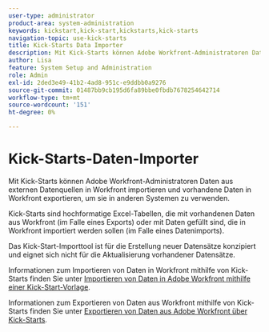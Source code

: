 ```yaml
---
user-type: administrator
product-area: system-administration
keywords: kickstart,kick-start,kickstarts,kick-starts
navigation-topic: use-kick-starts
title: Kick-Starts Data Importer
description: Mit Kick-Starts können Adobe Workfront-Administratoren Daten aus externen Datenquellen in Workfront importieren und vorhandene Daten in Workfront exportieren, um sie in anderen Systemen zu verwenden.
author: Lisa
feature: System Setup and Administration
role: Admin
exl-id: 2ded3e49-41b2-4ad8-951c-e9ddbb0a9276
source-git-commit: 01487bb9cb195d6fa89bbe0fbdb7678254642714
workflow-type: tm+mt
source-wordcount: '151'
ht-degree: 0%

---
```


# Kick-Starts-Daten-Importer

Mit Kick-Starts können Adobe Workfront-Administratoren Daten aus externen Datenquellen in Workfront importieren und vorhandene Daten in Workfront exportieren, um sie in anderen Systemen zu verwenden.

Kick-Starts sind hochformatige Excel-Tabellen, die mit vorhandenen Daten aus Workfront (im Falle eines Exports) oder mit Daten gefüllt sind, die in Workfront importiert werden sollen (im Falle eines Datenimports).

Das Kick-Start-Importtool ist für die Erstellung neuer Datensätze konzipiert und eignet sich nicht für die Aktualisierung vorhandener Datensätze.

Informationen zum Importieren von Daten in Workfront mithilfe von Kick-Starts finden Sie unter [Importieren von Daten in Adobe Workfront mithilfe einer Kick-Start-Vorlage](../../../administration-and-setup/manage-workfront/using-kick-starts/import-data-via-kickstarts.md).

Informationen zum Exportieren von Daten aus Workfront mithilfe von Kick-Starts finden Sie unter [Exportieren von Daten aus Adobe Workfront über Kick-Starts](../../../administration-and-setup/manage-workfront/using-kick-starts/export-data-from-wf-via-kick-starts.md).
